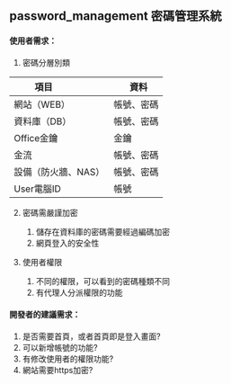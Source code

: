 ## password_management 密碼管理系統

#### 使用者需求：

1. 密碼分層別類

| 項目              |     資料   |
| ----------------- | --------- |
| 網站（WEB）        | 帳號、密碼 |
| 資料庫（DB）       | 帳號、密碼 |
| Office金鑰         | 金鑰      |
| 金流               | 帳號、密碼 |
| 設備（防火牆、NAS） | 帳號、密碼 |
| User電腦ID         | 帳號 |

2. 密碼需嚴謹加密

	1. 儲存在資料庫的密碼需要經過編碼加密
	2. 網頁登入的安全性

3. 使用者權限

	1. 不同的權限，可以看到的密碼種類不同
	2. 有代理人分派權限的功能

#### 開發者的建議需求：

1. 是否需要首頁，或者首頁即是登入畫面?
2. 可以新增帳號的功能?
3. 有修改使用者的權限功能?
4. 網站需要https加密?
